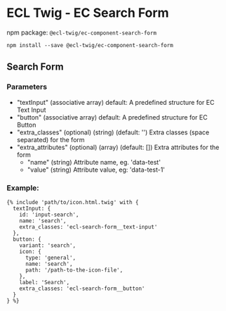 # ECL Twig - EC Search Form

npm package: `@ecl-twig/ec-component-search-form`

```shell
npm install --save @ecl-twig/ec-component-search-form
```

## Search Form

### Parameters

- "textInput" (associative array) default: A predefined structure for EC Text Input
- "button" (associative array) default: A predefined structure for EC Button
- "extra_classes" (optional) (string) (default: '') Extra classes (space separated) for the form
- "extra_attributes" (optional) (array) (default: []) Extra attributes for the form
  - "name" (string) Attribute name, eg. 'data-test'
  - "value" (string) Attribute value, eg: 'data-test-1'

### Example:

```twig
{% include 'path/to/icon.html.twig' with {
  textInput: {
    id: 'input-search',
    name: 'search',
    extra_classes: 'ecl-search-form__text-input'
  },
  button: {
    variant: 'search',
    icon: {
      type: 'general',
      name: 'search',
      path: '/path-to-the-icon-file',
    },
    label: 'Search',
    extra_classes: 'ecl-search-form__button'
  }
} %}
```
